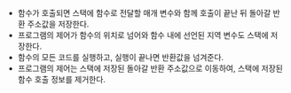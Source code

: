 - 함수가 호출되면 스택에 함수로 전달할 매개 변수와 함께 호출이 끝난 뒤 돌아갈 반환 주소값을 저장한다.
- 프로그램의 제어가 함수의 위치로 넘어와 함수 내에 선언된 지역 변수도 스택에 저장한다.
- 함수의 모든 코드를 실행하고, 실행이 끝나면 반환값을 넘겨준다.
- 프로그램의 제어는 스택에 저장된 돌아갈 반환 주소값으로 이동하여, 스택에 저장된 함수 호출 정보를 제거한다.